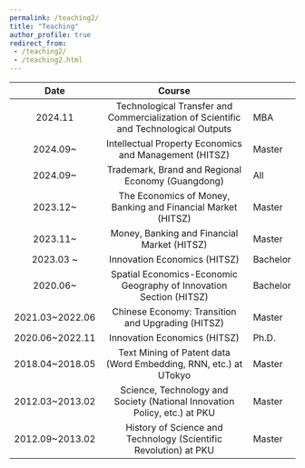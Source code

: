 ```yaml
---
permalink: /teaching2/
title: "Teaching"
author_profile: true
redirect_from: 
 - /teaching2/
 - /teaching2.html
---
```


|      Date       |                            Course                            |          |
| :-------------: | :----------------------------------------------------------: | -------- |
|     2024.11     | Technological Transfer and Commercialization of Scientific and Technological Outputs | MBA      |
|    2024.09~     |    Intellectual Property Economics and Management (HITSZ)    | Master   |
|    2024.09~     |      Trademark, Brand and Regional Economy (Guangdong)       | All      |
|    2023.12~     | The Economics of Money, Banking and Financial Market (HITSZ) | Master   |
|    2023.11~     |         Money, Banking and Financial Market (HITSZ)          | Master   |
|    2023.03 ~    |                 Innovation Economics (HITSZ)                 | Bachelor |
|    2020.06~     | Spatial Economics-Economic Geography of Innovation Section (HITSZ) | Bachelor |
| 2021.03~2022.06 |      Chinese Economy: Transition and Upgrading (HITSZ)       | Master   |
| 2020.06~2022.11 |                 Innovation Economics (HITSZ)                 | Ph.D.    |
| 2018.04~2018.05 | Text Mining of Patent data (Word Embedding, RNN, etc.) at UTokyo | Master   |
| 2012.03~2013.02 | Science, Technology and Society (National Innovation Policy, etc.) at PKU | Master   |
| 2012.09~2013.02 | History of Science and Technology (Scientific Revolution) at PKU | Master   |